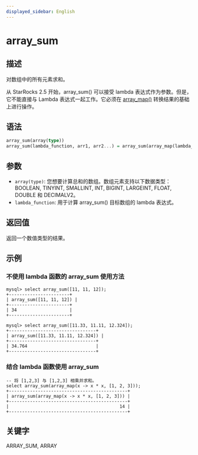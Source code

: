 ```yaml
---
displayed_sidebar: English
---
```


# array_sum

## 描述

对数组中的所有元素求和。

从 StarRocks 2.5 开始，array_sum() 可以接受 lambda 表达式作为参数。但是，它不能直接与 Lambda 表达式一起工作。它必须在 [array_map()](./array_map.md) 转换结果的基础上进行操作。

## 语法

```Haskell
array_sum(array(type))
array_sum(lambda_function, arr1, arr2...) = array_sum(array_map(lambda_function, arr1, arr2...))
```

## 参数

- `array(type)`: 您想要计算总和的数组。数组元素支持以下数据类型：BOOLEAN, TINYINT, SMALLINT, INT, BIGINT, LARGEINT, FLOAT, DOUBLE 和 DECIMALV2。
- `lambda_function`: 用于计算 array_sum() 目标数组的 lambda 表达式。

## 返回值

返回一个数值类型的结果。

## 示例

### 不使用 lambda 函数的 array_sum 使用方法

```plain
mysql> select array_sum([11, 11, 12]);
+-----------------------+
| array_sum([11, 11, 12]) |
+-----------------------+
| 34                    |
+-----------------------+

mysql> select array_sum([11.33, 11.11, 12.324]);
+---------------------------------+
| array_sum([11.33, 11.11, 12.324]) |
+---------------------------------+
| 34.764                          |
+---------------------------------+
```

### 结合 lambda 函数使用 array_sum

```plain
-- 将 [1,2,3] 与 [1,2,3] 相乘并求和。
select array_sum(array_map(x -> x * x, [1, 2, 3]));
+---------------------------------------------+
| array_sum(array_map(x -> x * x, [1, 2, 3])) |
+---------------------------------------------+
|                                          14 |
+---------------------------------------------+
```

## 关键字

ARRAY_SUM, ARRAY